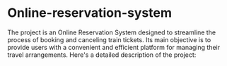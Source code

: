# Online-reservation-system
 The project is an Online Reservation System designed to streamline the process of booking and canceling train tickets. Its main objective is to provide users with a convenient and efficient platform for managing their travel arrangements. Here's a detailed description of the project:
